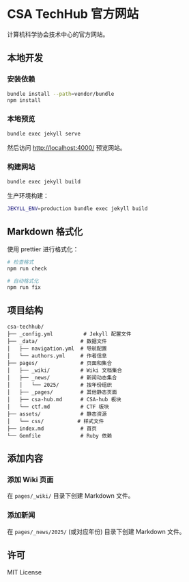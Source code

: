 # CSA TechHub 官方网站

计算机科学协会技术中心的官方网站。

## 本地开发

### 安装依赖

```bash
bundle install --path=vendor/bundle
npm install
```

### 本地预览

```bash
bundle exec jekyll serve
```

然后访问 <http://localhost:4000/> 预览网站。

### 构建网站

```bash
bundle exec jekyll build
```

生产环境构建：

```bash
JEKYLL_ENV=production bundle exec jekyll build
```

## Markdown 格式化

使用 prettier 进行格式化：

```bash
# 检查格式
npm run check

# 自动格式化
npm run fix
```

## 项目结构

```
csa-techhub/
├── _config.yml          # Jekyll 配置文件
├── _data/              # 数据文件
│   ├── navigation.yml  # 导航配置
│   └── authors.yml     # 作者信息
├── pages/              # 页面和集合
│   ├── _wiki/          # Wiki 文档集合
│   ├── _news/          # 新闻动态集合
│   │   └── 2025/       # 按年份组织
│   ├── _pages/         # 其他静态页面
│   ├── csa-hub.md      # CSA-hub 板块
│   └── ctf.md          # CTF 板块
├── assets/             # 静态资源
│   └── css/           # 样式文件
├── index.md            # 首页
└── Gemfile             # Ruby 依赖
```

## 添加内容

### 添加 Wiki 页面

在 `pages/_wiki/` 目录下创建 Markdown 文件。

### 添加新闻

在 `pages/_news/2025/` (或对应年份) 目录下创建 Markdown 文件。

## 许可

MIT License

